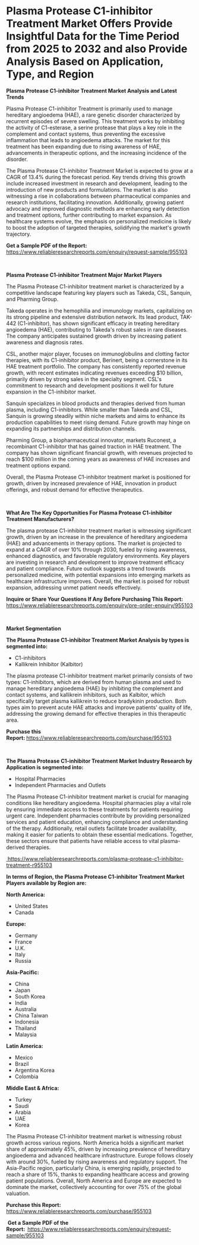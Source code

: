 <p><h1>Plasma Protease C1-inhibitor Treatment Market Offers Provide Insightful Data for the Time Period from 2025 to 2032 and also Provide Analysis Based on Application, Type, and Region</h1></p><p><strong>Plasma Protease C1-inhibitor Treatment Market Analysis and Latest Trends</strong></p>
<p><p>Plasma Protease C1-inhibitor Treatment is primarily used to manage hereditary angioedema (HAE), a rare genetic disorder characterized by recurrent episodes of severe swelling. This treatment works by inhibiting the activity of C1-esterase, a serine protease that plays a key role in the complement and contact systems, thus preventing the excessive inflammation that leads to angioedema attacks. The market for this treatment has been expanding due to rising awareness of HAE, advancements in therapeutic options, and the increasing incidence of the disorder.</p><p>The Plasma Protease C1-inhibitor Treatment Market is expected to grow at a CAGR of 13.4% during the forecast period. Key trends driving this growth include increased investment in research and development, leading to the introduction of new products and formulations. The market is also witnessing a rise in collaborations between pharmaceutical companies and research institutions, facilitating innovation. Additionally, growing patient advocacy and improved diagnostic methods are enhancing early detection and treatment options, further contributing to market expansion. As healthcare systems evolve, the emphasis on personalized medicine is likely to boost the adoption of targeted therapies, solidifying the market's growth trajectory.</p></p>
<p><strong>Get a Sample PDF of the Report:&nbsp;</strong> <a href="https://www.reliableresearchreports.com/enquiry/request-sample/955103?utm_campaign=41&utm_medium=2&utm_source=Github&utm_content=ia&utm_term=13042025&utm_id=plasma-protease-c1-inhibitor-treatment">https://www.reliableresearchreports.com/enquiry/request-sample/955103</a></p>
<p>&nbsp;</p>
<p><strong>Plasma Protease C1-inhibitor Treatment Major Market Players</strong></p>
<p><p>The Plasma Protease C1-inhibitor treatment market is characterized by a competitive landscape featuring key players such as Takeda, CSL, Sanquin, and Pharming Group. </p><p>Takeda operates in the hemophilia and immunology markets, capitalizing on its strong pipeline and extensive distribution network. Its lead product, TAK-442 (C1-inhibitor), has shown significant efficacy in treating hereditary angioedema (HAE), contributing to Takeda's robust sales in rare diseases. The company anticipates sustained growth driven by increasing patient awareness and diagnosis rates.</p><p>CSL, another major player, focuses on immunoglobulins and clotting factor therapies, with its C1-inhibitor product, Berinert, being a cornerstone in its HAE treatment portfolio. The company has consistently reported revenue growth, with recent estimates indicating revenues exceeding $10 billion, primarily driven by strong sales in the specialty segment. CSL's commitment to research and development positions it well for future expansion in the C1-inhibitor market.</p><p>Sanquin specializes in blood products and therapies derived from human plasma, including C1-inhibitors. While smaller than Takeda and CSL, Sanquin is growing steadily within niche markets and aims to enhance its production capabilities to meet rising demand. Future growth may hinge on expanding its partnerships and distribution channels.</p><p>Pharming Group, a biopharmaceutical innovator, markets Ruconest, a recombinant C1-inhibitor that has gained traction in HAE treatment. The company has shown significant financial growth, with revenues projected to reach $100 million in the coming years as awareness of HAE increases and treatment options expand.</p><p>Overall, the Plasma Protease C1-inhibitor treatment market is positioned for growth, driven by increased prevalence of HAE, innovation in product offerings, and robust demand for effective therapeutics.</p></p>
<p>&nbsp;</p>
<p><strong>What Are The Key Opportunities For Plasma Protease C1-inhibitor Treatment Manufacturers?</strong></p>
<p><p>The plasma protease C1-inhibitor treatment market is witnessing significant growth, driven by an increase in the prevalence of hereditary angioedema (HAE) and advancements in therapy options. The market is projected to expand at a CAGR of over 10% through 2030, fueled by rising awareness, enhanced diagnostics, and favorable regulatory environments. Key players are investing in research and development to improve treatment efficacy and patient compliance. Future outlook suggests a trend towards personalized medicine, with potential expansions into emerging markets as healthcare infrastructure improves. Overall, the market is poised for robust expansion, addressing unmet patient needs effectively.</p></p>
<p><strong>Inquire or Share Your Questions If Any Before Purchasing This Report:</strong> <a href="https://www.reliableresearchreports.com/enquiry/pre-order-enquiry/955103?utm_campaign=41&utm_medium=2&utm_source=Github&utm_content=ia&utm_term=13042025&utm_id=plasma-protease-c1-inhibitor-treatment">https://www.reliableresearchreports.com/enquiry/pre-order-enquiry/955103</a></p>
<p>&nbsp;</p>
<p><strong>Market Segmentation</strong></p>
<p><strong>The Plasma Protease C1-inhibitor Treatment Market Analysis by types is segmented into:</strong></p>
<p><ul><li>C1-inhibitors</li><li>Kallikrein Inhibitor (Kalbitor)</li></ul></p>
<p><p>The plasma protease C1-inhibitor treatment market primarily consists of two types: C1-inhibitors, which are derived from human plasma and used to manage hereditary angioedema (HAE) by inhibiting the complement and contact systems, and kallikrein inhibitors, such as Kalbitor, which specifically target plasma kallikrein to reduce bradykinin production. Both types aim to prevent acute HAE attacks and improve patients' quality of life, addressing the growing demand for effective therapies in this therapeutic area.</p></p>
<p><strong>Purchase this Report:&nbsp;</strong><a href="https://www.reliableresearchreports.com/purchase/955103?utm_campaign=41&utm_medium=2&utm_source=Github&utm_content=ia&utm_term=13042025&utm_id=plasma-protease-c1-inhibitor-treatment">https://www.reliableresearchreports.com/purchase/955103</a></p>
<p>&nbsp;</p>
<p><strong>The Plasma Protease C1-inhibitor Treatment Market Industry Research by Application is segmented into:</strong></p>
<p><ul><li>Hospital Pharmacies</li><li>Independent Pharmacies and Outlets</li></ul></p>
<p><p>The Plasma Protease C1-inhibitor treatment market is crucial for managing conditions like hereditary angioedema. Hospital pharmacies play a vital role by ensuring immediate access to these treatments for patients requiring urgent care. Independent pharmacies contribute by providing personalized services and patient education, enhancing compliance and understanding of the therapy. Additionally, retail outlets facilitate broader availability, making it easier for patients to obtain these essential medications. Together, these sectors ensure that patients have reliable access to vital plasma-derived therapies.</p></p>
<p><a href="https://www.reliableresearchreports.com/plasma-protease-c1-inhibitor-treatment-r955103?utm_campaign=41&utm_medium=2&utm_source=Github&utm_content=ia&utm_term=13042025&utm_id=plasma-protease-c1-inhibitor-treatment">&nbsp;https://www.reliableresearchreports.com/plasma-protease-c1-inhibitor-treatment-r955103</a></p>
<p><strong>In terms of Region, the Plasma Protease C1-inhibitor Treatment Market Players available by Region are:</strong></p>
<p>
    <p> <strong> North America: </strong>
        <ul>
            <li>United States</li>
            <li>Canada</li>
        </ul>
        </p> 
    <p> <strong> Europe: </strong>
        <ul>
            <li>Germany</li>
            <li>France</li>
            <li>U.K.</li>
            <li>Italy</li>
            <li>Russia</li>
        </ul>
        </p> 
    <p> <strong> Asia-Pacific: </strong>
        <ul>
            <li>China</li>
            <li>Japan</li>
            <li>South Korea</li>
            <li>India</li>
            <li>Australia</li>
            <li>China Taiwan</li>
            <li>Indonesia</li>
            <li>Thailand</li>
            <li>Malaysia</li>
        </ul>
        </p> 
    <p> <strong> Latin America: </strong>
        <ul>
            <li>Mexico</li>
            <li>Brazil</li>
            <li>Argentina Korea</li>
            <li>Colombia</li>
        </ul>
        </p> 
    <p> <strong> Middle East & Africa: </strong>
        <ul>
            <li>Turkey</li>
            <li>Saudi</li>
            <li>Arabia</li>
            <li>UAE</li>
            <li>Korea</li>
        </ul>
    </p>
    </p>
<p><p>The Plasma Protease C1-inhibitor treatment market is witnessing robust growth across various regions. North America holds a significant market share of approximately 45%, driven by increasing prevalence of hereditary angioedema and advanced healthcare infrastructure. Europe follows closely with around 30%, fueled by rising awareness and regulatory support. The Asia-Pacific region, particularly China, is emerging rapidly, projected to reach a share of 15%, thanks to expanding healthcare access and growing patient populations. Overall, North America and Europe are expected to dominate the market, collectively accounting for over 75% of the global valuation.</p></p>
<p><strong>Purchase this Report: </strong><a href="https://www.reliableresearchreports.com/purchase/955103?utm_campaign=41&utm_medium=2&utm_source=Github&utm_content=ia&utm_term=13042025&utm_id=plasma-protease-c1-inhibitor-treatment">https://www.reliableresearchreports.com/purchase/955103</a></p>
<p>&nbsp;<strong>Get a Sample PDF of the Report:&nbsp;&nbsp;</strong><a href="https://www.reliableresearchreports.com/enquiry/request-sample/955103?utm_campaign=41&utm_medium=2&utm_source=Github&utm_content=ia&utm_term=13042025&utm_id=plasma-protease-c1-inhibitor-treatment">https://www.reliableresearchreports.com/enquiry/request-sample/955103</a></p>
<p><strong></strong></p>
<p><p></p><p></p><p></p></p>